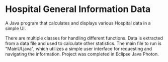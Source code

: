 # Hospital General Information Data
A Java program that calculates and displays various Hospital data in a simple UI.

There are multiple classes for handling different functions. Data is extracted from a data file and used to calculate other statistics. The main file to run is "MainUI.java", which utilizes a simple user interface for requesting and navigating the information. Project was completed in Eclipse Java Photon.
